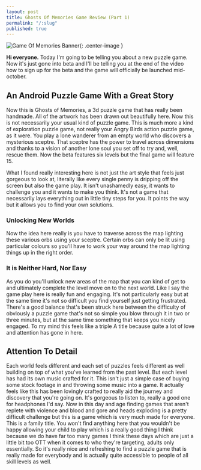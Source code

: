 ```yaml
---
layout: post
title: Ghosts Of Memories Game Review (Part 1)
permalink: "/:slug"
published: true
---
```


![Game Of Memories Banner](http://sbenny.com/images/androidgameimage_ghi/sbenny.com_Ghosts_of_Memories.jpg){: .center-image }

**Hi everyone.**
Today I'm going to be telling you about a new puzzle game. Now it's just gone into beta and I'll be telling you at the end of the video how to sign up for the beta and the game will officially be launched mid-october. 

## An Android Puzzle Game With a Great Story
Now this is Ghosts of Memories, a 3d puzzle game that has really been handmade. All of the artwork has been drawn out beautifully here. Now this is not necessarily your usual kind of puzzle game. This is much more a kind of exploration puzzle game, not really your Angry Birds action puzzle game, as it were. You play a lone wanderer from an empty world who discovers a mysterious sceptre. That sceptre has the power to travel across dimensions and thanks to a vision of another lone soul you set off to try and, well, rescue them. Now the beta features six levels but the final game will feature 15. 

What I found really interesting here is not just the art style that feels just gorgeous to look at, literally like every single penny is dripping off the screen but also the game play. It isn't unashamedly easy, it wants to challenge you and it wants to make you think. It's not a game that necessarily lays everything out in little tiny steps for you. It points the way but it allows you to find your own solutions. 

### Unlocking New Worlds
Now the idea here really is you have to traverse across the map lighting these various orbs using your sceptre. Certain orbs can only be lit using particular colours so you'll have to work your way around the map lighting things up in the right order. 

### It is Neither Hard, Nor Easy
As you do you'll unlock new areas of the map that you can kind of get to and ultimately complete the level move on to the next world. Like I say the game play here is really fun and engaging. It's not particularly easy but at the same time it's not so difficult you find yourself just getting frustrated. There's a good balance that's been struck here between the difficulty of obviously a puzzle game that's not so simple you blow through it in two or three minutes, but at the same time something that keeps you nicely engaged. To my mind this feels like a triple A title because quite a lot of love and attention has gone in here. 

## Attention To Detail
Each world feels different and each set of puzzles feels different as well building on top of what you've learned from the past level. But each level has had its own music crafted for it. This isn't just a simple case of buying some stock footage in and throwing some music into a game. It actually feels like this has been lovingly crafted to really aid the journey and discovery that you're going on. It's gorgeous to listen to, really a good one for headphones I'd say. Now in this day and age finding games that aren't replete with violence and blood and gore and heads exploding is a pretty difficult challenge but this is a game which is very much made for everyone. This is a family title. You won't find anything here that you wouldn't be happy allowing your child to play which is a really good thing I think because we do have far too many games I think these days which are just a little bit too OTT when it comes to who they're targeting, adults only essentially. So it's really nice and refreshing to find a puzzle game that is really made for everybody and is actually quite accessible to people of all skill levels as well.
